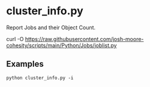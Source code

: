 
# **cluster_info.py**

   Report Jobs and their Object Count.
   
   curl -O https://raw.githubusercontent.com/josh-moore-cohesity/scripts/main/Python/Jobs/joblist.py
 
## **Examples**

    python cluster_info.py -i
